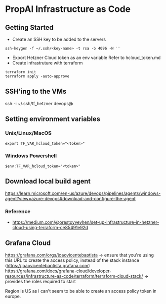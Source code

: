 # PropAI Infrastructure as Code

## Getting Started
* Create an SSH key to be added to the servers
```
ssh-keygen -f ~/.ssh/<key-name> -t rsa -b 4096 -N ''
```
* Export Hetzner Cloud token as an env variable
Refer to hcloud_token.md
* Create infrastruture with terraform
```
terraform init
terraform apply -auto-approve
```

## SSH'ing to the VMs
ssh -i ~/.ssh/tf_hetzner devops@<host>

## Setting environment variables
### Unix/Linux/MacOS

```
export TF_VAR_hcloud_token="<token>"
```
### Windows Powershell
```
$env:TF_VAR_hcloud_token="<token>"
```
## Download local build agent
https://learn.microsoft.com/en-us/azure/devops/pipelines/agents/windows-agent?view=azure-devops#download-and-configure-the-agent

### Reference
* https://medium.com/@orestovyevhen/set-up-infrastructure-in-hetzner-cloud-using-terraform-ce85491e92d

## Grafana Cloud
https://grafana.com/orgs/joaovicentebaptista -> ensure that you're using this URL to create the access policy, instead of the stack instance (https://joaovicentebaptista.grafana.com)
https://grafana.com/docs/grafana-cloud/developer-resources/infrastructure-as-code/terraform/terraform-cloud-stack/ -> provides the roles required to start

Region is US as I can't seem to be able to create an access policy token in europe.